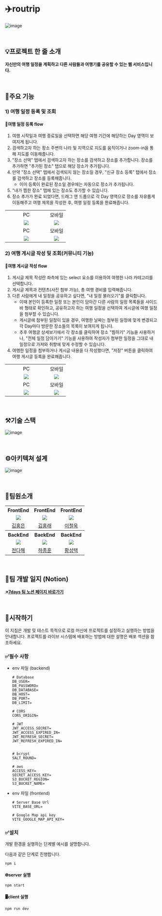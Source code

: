 # ✈️routrip
![image](https://github.com/7days-routrip/routrip/assets/66871221/bd89a73f-8621-4a7d-940f-bbfa1a51939b)

</br>

## 💡프로젝트 한 줄 소개
**자신만의 여행 일정을 계획하고 다른 사람들과 여행기를 공유할 수 있는 웹 서비스입니다.**

</br>

## 🔎주요 기능
### 1) 여행 일정 등록 및 조회
#### 🚩여행 일정 등록 flow
1. 여행 시작일과 여행 종료일을 선택하면 해당 여행 기간에 해당하는 Day 영역이 보여지게 됩니다.
2. 검색하고자 하는 장소 주변의 나라 및 지역으로 지도를 움직이거나 zoom-in을 통해 지도를 이동해줍니다.
3. "장소 선택" 탭에서 검색하고자 하는 장소를 검색하고 장소를 추가합니다. 장소를 추가하면 "추가된 장소" 탭으로 해당 장소가 추가됩니다.
4. 만약 "장소 선택" 탭에서 검색되지 않는 장소일 경우, "신규 장소 등록" 탭에서 장소를 검색하고 장소를 등록해줍니다.
      - 이미 등록이 완료된 장소일 경우에는 자동으로 장소가 추가됩니다.
5. "내가 찜한 장소" 탭에 있는 장소도 추가할 수 있습니다.
6. 장소 추가가 완료 되었다면, 드래그 앤 드롭으로 각 Day 영역으로 장소를 자유롭게 이동해주고 여행 제목을 작성한 후, 여행 일정 등록을 완료해줍니다.
<table>
    <tr>
      <td align="center">PC</td>
      <td align="center">모바일</td>
    </tr>
    <tr>
      <td align="center" width="70%"><img src="https://github.com/7days-routrip/routrip/assets/79950091/b7f8109e-6011-4cb1-921a-204fbede240f" /></td>
      <td align="center" width="30%"><img src="https://github.com/7days-routrip/routrip/assets/79950091/0ead3816-4c48-4519-8e9a-c91fc354c568" /></td>
    </tr>
    <tr>
      <td align="center">PC</td>
      <td align="center">모바일</td>
    </tr>
    <tr>
      <td align="center" width="70%"><img src="https://github.com/7days-routrip/routrip/assets/79950091/40aafa73-579a-427e-a138-3e3269dc7814" /></td>
      <td align="center" width="30%"><img src="https://github.com/7days-routrip/routrip/assets/79950091/8b413f72-9bf0-4834-9d2c-6e4772353fee" /></td>
    </tr>
 </table>

### 2) 여행 게시글 작성 및 조회(커뮤니티 기능)
#### 🚩여행 게시글 작성 flow
1. 게시글 제목 작성란 좌측에 있는 select 요소를 이용하여 여행한 나라 카테고리를 선택합니다.
2. 게시글 제목과 컨텐츠(사진 첨부 가능), 총 여행 경비를 입력해줍니다.
3. 다른 사람에게 내 일정을 공유하고 싶다면, "내 일정 불러오기"를 클릭합니다.
   - 이때 본인이 등록한 일정 또는 본인이 담아간 다른 사람의 일정 목록들을 사이드 바 형태로 확인하고, 공유하고자 하는 여행 일정을 선택하여 게시글에 여행 일정을 첨부할 수 있습니다.
   - 게시글에 첨부된 일정이 있을 경우, 여행한 날짜는 첨부된 일정에 맞게 변경되고 각 Day마다 방문한 장소들의 목록이 보여지게 됩니다.
   - 추후 여행글 상세보기에서 각 장소를 클릭하여 장소 "찜하기" 기능을 사용하거나, "전체 일정 담아가기" 기능을 사용하여 작성자가 첨부한 일정을 그대로 내 일정으로 가져와 취향에 맞게 수정할 수 있습니다. 
4. 여행한 일정을 첨부하거나 게시글 내용을 다 작성했다면, "저장" 버튼을 클릭하여 여행 게시글 등록을 완료해줍니다.
<table>
    <tr>
      <td align="center">PC</td>
      <td align="center">모바일</td>
    </tr>
    <tr>
      <td align="center" width="70%"><img src="https://github.com/7days-routrip/routrip/assets/79950091/5c102e4c-b59f-4267-8f37-0efcc8ee8e92" /></td>
      <td align="center" width="30%"><img src="https://github.com/7days-routrip/routrip/assets/79950091/ca0b2c91-1a65-4d89-91ee-5acb3d8a42e0" /></td>
    </tr>
    <tr>
      <td align="center">PC</td>
      <td align="center">모바일</td>
    </tr>
    <tr>
      <td align="center" width="70%"><img src="https://github.com/7days-routrip/routrip/assets/79950091/09cc8d18-48ae-4b26-8ded-8f80aa46ac23" /></td>
      <td align="center" width="30%"><img src="https://github.com/7days-routrip/routrip/assets/79950091/69cc7e34-61f8-4ee3-9565-9adf9b82b04f" /></td>
    </tr>
 </table>

</br>

## ⚒️기술 스택
![image](https://github.com/7days-routrip/routrip/assets/93701887/f8f28ceb-5f9c-4112-baa5-3fbfbba4005b)


<br/>

## ⚙️아키텍쳐 설계
![image](https://github.com/7days-routrip/routrip/assets/66871221/6292f74c-325b-42bc-b558-007eed246563)

<br/>

## 👥팀원소개
<table>
    <tr>
      <th align="center">FrontEnd</th>
      <th align="center">FrontEnd</th>
      <th align="center">FrontEnd</th>
    </tr>
    <tr>
      <td align="center" width="20%"><img src="https://avatars.githubusercontent.com/u/93701887?v=4" /></td>
      <td align="center" width="20%"><img src="https://avatars.githubusercontent.com/u/102844071?v=4" /></td>
      <td align="center" width="20%"><img src="https://avatars.githubusercontent.com/u/66871221?v=4" /></td>
    </tr>
    <tr>
      <td align="center"><a href="https://github.com/hongii">김홍은</a></td>
      <td align="center"><a href="https://github.com/kim-hong-rae">김홍래</a></td>
      <td align="center"><a href="https://github.com/lugia574">이철욱</a></td>
    </tr>
    <tr>
      <th align="center">BackEnd</th>
      <th align="center">BackEnd</th>
      <th align="center">BackEnd</th>
    </tr>
    <tr>
      <td align="center" width="33%"><img src="https://avatars.githubusercontent.com/u/150978185?v=4" /></td>
      <td align="center" width="33%"><img src="https://avatars.githubusercontent.com/u/88045419?v=4" /></td>
      <td align="center" width="33%"><img src="https://avatars.githubusercontent.com/u/79950091?v=4" /></td>
    </tr>
    <tr>
      <td align="center"><a href="https://github.com/codedung">전다해</a></td>
      <td align="center"><a href="https://github.com/jh9788">하종훈</a></td>
      <td align="center"><a href="https://github.com/6uamy">황성택</a></td>
    </tr>
 </table>

<br/>

## 📝팀 개발 일지 (Notion)
**↗️[7days 팀 노션 페이지 바로가기](https://hongii.notion.site/7-6d96f562bb87469ebeaaab397327f3f7?pvs=4)**

<br/>

 ## 📌시작하기
이 지침은 개발 및 테스트 목적으로 로컬 머신에 프로젝트를 설정하고 실행하는 방법을 안내합니다. 프로젝트를 라이브 시스템에 배포하는 방법에 대한 설명은 배포 섹션을 참조하세요.

### ✅필수 사항
- env 파일 (backend)
  ```env
  # Database
  DB_USER=
  DB_PASSWORD=
  DB_DATABASE=
  DB_HOST= 
  DB_PORT=
  DB_LIMIT=
  
  # CORS
  CORS_ORIGIN=
  
  # JWT
  JWT_ACCESS_SECRET=
  JWT_ACCESS_EXPIRED_IN=
  JWT_REFRESH_SECRET=
  JWT_REFRESH_EXPIRED_IN=
  
  
  # bcrypt
  SALT_ROUND=
  
  # aws
  ACCESS_KEY=
  SECRET_ACCESS_KEY=
  S3_BUCKET_REGION=
  S3_BUCKET_NAME=
  ```
- env 파일 (frontend)
  ```env
  # Server Base Url
  VITE_BASE_URL=

  # Google Map api key
  VITE_GOOGLE_MAP_API_KEY=
  ```

### ✅설치
개발 환경을 실행하는 단계별 예시를 설명합니다.

다음과 같은 단계로 진행합니다.

```
npm i
```

#### 🌐server 실행

```
npm start
```

#### 🖥️client 실행

```
npm run dev
```



